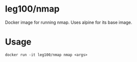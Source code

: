 # leg100/nmap

Docker image for running nmap. Uses alpine for its base image.

# Usage

```
docker run -it leg100/nmap nmap <args>
```
